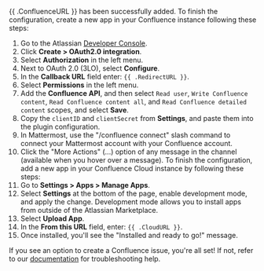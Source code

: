 {{ .ConfluenceURL }} has been successfully added. To finish the configuration, create a new app in your Confluence instance following these steps:

1. Go to the Atlassian [Developer Console](https://developer.atlassian.com/console/myapps/).
2. Click **Create > OAuth2.0 integration**.
3. Select **Authorization** in the left menu.
4. Next to OAuth 2.0 (3LO), select **Configure**.
5. In the **Callback URL** field enter:
``
    {{ .RedirectURL }}
``.
6. Select **Permissions** in the left menu.
7. Add the **Confluence API**, and then select `Read user`, `Write Confluence content`, `Read Confluence content all`, and `Read Confluence detailed content` scopes, and select **Save**.
8. Copy the `clientID` and `clientSecret` from **Settings**, and paste them into the plugin configuration.
9. In Mattermost, use the "/confluence connect" slash command to connect your Mattermost account with your Confluence account.
10. Click the "More Actions" (...) option of any message in the channel (available when you hover over a message).
To finish the configuration, add a new app in your Confluence Cloud instance by following these steps:
1. Go to **Settings > Apps > Manage Apps**.
2. Select **Settings** at the bottom of the page, enable development mode, and apply the change. Development mode allows you to install apps from outside of the Atlassian Marketplace.
3. Select **Upload App**.
4. In the **From this URL** field, enter: `{{ .CloudURL }}`.
5. Once installed, you'll see the "Installed and ready to go!" message.

If you see an option to create a Confluence issue, you're all set! If not, refer to our [documentation](https://mattermost.gitbook.io/plugin-confluence) for troubleshooting help.
